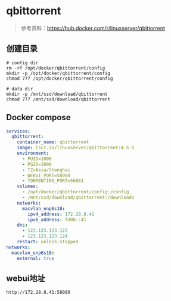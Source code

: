# qbittorrent

> 参考资料：<https://hub.docker.com/r/linuxserver/qbittorrent>

## 创建目录

```shell
# config dir
rm -rf /opt/docker/qbittorrent/config
mkdir -p /opt/docker/qbittorrent/config
chmod 777 /opt/docker/qbittorrent/config

# data dir
mkdir -p /mnt/ssd/download/qbittorrent
chmod 777 /mnt/ssd/download/qbittorrent
```

## Docker compose

```yml
services:
  qbittorrent:
    container_name: qbittorrent
    image: lscr.io/linuxserver/qbittorrent:4.5.5
    environment:
      - PUID=1000
      - PGID=1000
      - TZ=Asia/Shanghai
      - WEBUI_PORT=58080
      - TORRENTING_PORT=56881
    volumes:
      - /opt/docker/qbittorrent/config:/config
      - /mnt/ssd/download/qbittorrent:/downloads
    networks:
      macvlan_enp6s18:
        ipv4_address: 172.28.8.41
        ipv6_address: fd08::41
    dns:
      - 123.123.123.123
      - 123.123.123.124
    restart: unless-stopped
networks:
  macvlan_enp6s18:
    external: true
```

## webui地址

```shell
http://172.28.8.41:58080
```
